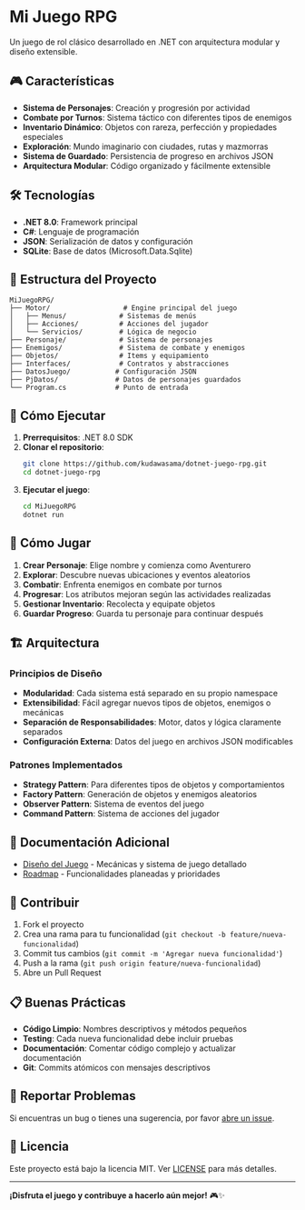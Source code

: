 # Mi Juego RPG

Un juego de rol clásico desarrollado en .NET con arquitectura modular y diseño extensible.

## 🎮 Características

- **Sistema de Personajes**: Creación y progresión por actividad
- **Combate por Turnos**: Sistema táctico con diferentes tipos de enemigos
- **Inventario Dinámico**: Objetos con rareza, perfección y propiedades especiales
- **Exploración**: Mundo imaginario con ciudades, rutas y mazmorras
- **Sistema de Guardado**: Persistencia de progreso en archivos JSON
- **Arquitectura Modular**: Código organizado y fácilmente extensible

## 🛠️ Tecnologías

- **.NET 8.0**: Framework principal
- **C#**: Lenguaje de programación
- **JSON**: Serialización de datos y configuración
- **SQLite**: Base de datos (Microsoft.Data.Sqlite)

## 📁 Estructura del Proyecto

```
MiJuegoRPG/
├── Motor/                  # Engine principal del juego
│   ├── Menus/             # Sistemas de menús
│   ├── Acciones/          # Acciones del jugador
│   └── Servicios/         # Lógica de negocio
├── Personaje/             # Sistema de personajes
├── Enemigos/              # Sistema de combate y enemigos
├── Objetos/               # Items y equipamiento
├── Interfaces/            # Contratos y abstracciones
├── DatosJuego/           # Configuración JSON
├── PjDatos/              # Datos de personajes guardados
└── Program.cs            # Punto de entrada
```

## 🚀 Cómo Ejecutar

1. **Prerrequisitos**: .NET 8.0 SDK
2. **Clonar el repositorio**:
   ```bash
   git clone https://github.com/kudawasama/dotnet-juego-rpg.git
   cd dotnet-juego-rpg
   ```
3. **Ejecutar el juego**:
   ```bash
   cd MiJuegoRPG
   dotnet run
   ```

## 🎲 Cómo Jugar

1. **Crear Personaje**: Elige nombre y comienza como Aventurero
2. **Explorar**: Descubre nuevas ubicaciones y eventos aleatorios
3. **Combatir**: Enfrenta enemigos en combate por turnos
4. **Progresar**: Los atributos mejoran según las actividades realizadas
5. **Gestionar Inventario**: Recolecta y equipate objetos
6. **Guardar Progreso**: Guarda tu personaje para continuar después

## 🏗️ Arquitectura

### Principios de Diseño
- **Modularidad**: Cada sistema está separado en su propio namespace
- **Extensibilidad**: Fácil agregar nuevos tipos de objetos, enemigos o mecánicas
- **Separación de Responsabilidades**: Motor, datos y lógica claramente separados
- **Configuración Externa**: Datos del juego en archivos JSON modificables

### Patrones Implementados
- **Strategy Pattern**: Para diferentes tipos de objetos y comportamientos
- **Factory Pattern**: Generación de objetos y enemigos aleatorios
- **Observer Pattern**: Sistema de eventos del juego
- **Command Pattern**: Sistema de acciones del jugador

## 📄 Documentación Adicional

- [Diseño del Juego](GAME_DESIGN.md) - Mecánicas y sistema de juego detallado
- [Roadmap](ROADMAP.md) - Funcionalidades planeadas y prioridades

## 🤝 Contribuir

1. Fork el proyecto
2. Crea una rama para tu funcionalidad (`git checkout -b feature/nueva-funcionalidad`)
3. Commit tus cambios (`git commit -m 'Agregar nueva funcionalidad'`)
4. Push a la rama (`git push origin feature/nueva-funcionalidad`)
5. Abre un Pull Request

## 📋 Buenas Prácticas

- **Código Limpio**: Nombres descriptivos y métodos pequeños
- **Testing**: Cada nueva funcionalidad debe incluir pruebas
- **Documentación**: Comentar código complejo y actualizar documentación
- **Git**: Commits atómicos con mensajes descriptivos

## 🐛 Reportar Problemas

Si encuentras un bug o tienes una sugerencia, por favor [abre un issue](https://github.com/kudawasama/dotnet-juego-rpg/issues).

## 📜 Licencia

Este proyecto está bajo la licencia MIT. Ver [LICENSE](LICENSE) para más detalles.

---

**¡Disfruta el juego y contribuye a hacerlo aún mejor!** 🎮✨